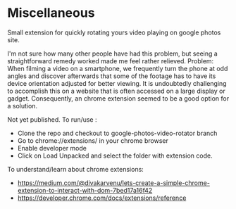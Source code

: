 # Miscellaneous
Small extension for quickly rotating yours video playing on google photos site.

I'm not sure how many other people have had this problem, but seeing a straightforward remedy worked made me feel rather relieved.
Problem: When filming a video on a smartphone, we frequently turn the phone at odd angles and discover afterwards that some of the footage has to have its device orientation adjusted for better viewing. It is undoubtedly challenging to accomplish this on a website that is often accessed on a large display or gadget. Consequently, an chrome extension seemed to be a good option for a solution.

Not yet published.
To run/use :
 - Clone the repo and checkout to google-photos-video-rotator branch
 - Go to chrome://extensions/ in your chrome browser
 - Enable developer mode
 - Click on Load Unpacked and select the folder with extension code.

To understand/learn about chrome extensions:
 - https://medium.com/@divakarvenu/lets-create-a-simple-chrome-extension-to-interact-with-dom-7bed17a16f42
 - https://developer.chrome.com/docs/extensions/reference